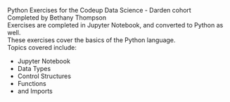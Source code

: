 Python Exercises for the Codeup Data Science - Darden cohort\
Completed by Bethany Thompson\
Exercises are completed in Jupyter Notebook, and converted to Python as well.\
These exercises cover the basics of the Python language.\
Topics covered include:
  - Jupyter Notebook
  - Data Types
  - Control Structures
  - Functions
  - and Imports
